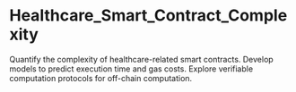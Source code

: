 # Healthcare_Smart_Contract_Complexity
Quantify the complexity of healthcare-related smart contracts. Develop models to predict execution time and gas costs. Explore verifiable computation protocols for off-chain computation.
